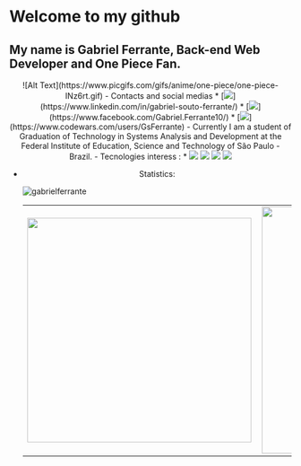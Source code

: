 # Welcome to my github
## My name is Gabriel Ferrante, Back-end Web Developer and One Piece Fan.
<center>
![Alt Text](https://www.picgifs.com/gifs/anime/one-piece/one-piece-INz6rt.gif)
- Contacts and social medias
   * [<img src="https://img.shields.io/badge/linkedin-%230077B5.svg?&style=for-the-badge&logo=linkedin&logoColor=white" />](https://www.linkedin.com/in/gabriel-souto-ferrante/)
   * [<img src="https://img.shields.io/badge/facebook-%231877F2.svg?&style=for-the-badge&logo=facebook&logoColor=white"/>](https://www.facebook.com/Gabriel.Ferrante10/)
   * [<img src="https://img.shields.io/badge/codewars-%23AD2C27.svg?&style=for-the-badge&logo=codewars"/>](https://www.codewars.com/users/GsFerrante)
- Currently I am a student of Graduation of Technology in Systems Analysis and Development at the Federal Institute of Education, Science and Technology of São Paulo - Brazil.
- Tecnologies interess : 
  * <img src="https://img.shields.io/badge/python-%233776AB.svg?&style=for-the-badge&logo=python&logoColor=white" /> <img src="https://img.shields.io/badge/django-%23092E20.svg?&style=for-the-badge&logo=django" /> <img src="https://img.shields.io/badge/dart-%230175C2.svg?&style=for-the-badge&logo=dart" /> <img src="https://img.shields.io/badge/flutter-%2302569B.svg?&style=for-the-badge&logo=flutter" />
  
- Statistics:
  
  <p align="left"> <img src="https://komarev.com/ghpvc/?username=gabrielferrante" alt="gabrielferrante" /> </p>
  <table>
  <tr>
      <td><img width="400px" align="left" src="https://github-readme-stats.vercel.app/api/top-langs/?username=gabrielferrante&hide=html&layout=compact&theme=radical" /></td>
      <td><img width="440px" align="left" src="https://github-readme-stats.vercel.app/api?username=gabrielferrante&theme=radical&show_icons=true" /></td>
  </tr>  
  </table>
</center>
  

<!--
**GabrielFerrante/GabrielFerrante** is a ✨ _special_ ✨ repository because its `README.md` (this file) appears on your GitHub profile.


